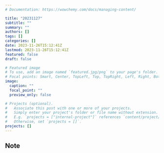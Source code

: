 ```yaml
---
# Documentation: https://wowchemy.com/docs/managing-content/

title: "20231127"
subtitle: ""
summary: ""
authors: []
tags: []
categories: []
date: 2023-11-26T15:12:41Z
lastmod: 2023-11-26T15:12:41Z
featured: false
draft: false

# Featured image
# To use, add an image named `featured.jpg/png` to your page's folder.
# Focal points: Smart, Center, TopLeft, Top, TopRight, Left, Right, BottomLeft, Bottom, BottomRight.
image:
  caption: ""
  focal_point: ""
  preview_only: false

# Projects (optional).
#   Associate this post with one or more of your projects.
#   Simply enter your project's folder or file name without extension.
#   E.g. `projects = ["internal-project"]` references `content/project/deep-learning/index.md`.
#   Otherwise, set `projects = []`.
projects: []
---
```


## Note

